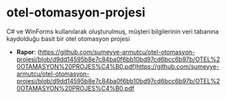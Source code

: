 # otel-otomasyon-projesi
C# ve WinForms kullanılarak oluşturulmuş, müşteri bilgilerinin veri tabanına kaydolduğu basit bir otel otomasyon projesi  
- **Rapor**: (https://github.com/sumeyye-armutcu/otel-otomasyon-projesi/blob/d9dd14595b8e7c84ba0f6bb10bd97cd6bcc6b97b/OTEL%20OTAMASYON%20PROJES%C4%B0.pdf)https://github.com/sumeyye-armutcu/otel-otomasyon-projesi/blob/d9dd14595b8e7c84ba0f6bb10bd97cd6bcc6b97b/OTEL%20OTAMASYON%20PROJES%C4%B0.pdf
